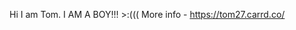 Hi I am Tom. I AM A BOY!!! >:(((
More info - https://tom27.carrd.co/

<!---
KingcOugh27/KingcOugh27 is a ✨ special ✨ repository because its `README.md` (this file) appears on your GitHub profile.
You can click the Preview link to take a look at your changes.
--->
